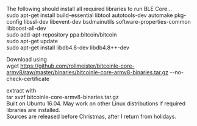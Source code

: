 The following should install all required libraries to run BLE Core...  
sudo apt-get install build-essential libtool autotools-dev automake pkg-config libssl-dev libevent-dev bsdmainutils software-properties-common libboost-all-dev  
sudo add-apt-repository ppa:bitcoin/bitcoin  
sudo apt-get update  
sudo apt-get install libdb4.8-dev libdb4.8++-dev  

Download using  
wget https://github.com/rollmeister/bitcoinle-core-armv8/raw/master/binaries/bitcoinle-core-armv8-binaries.tar.gz --no-check-certificate  

extract with   
tar xvzf bitcoinle-core-armv8-binaries.tar.gz  
Built on Ubuntu 16.04. May work on other Linux distributions if required libraries are installed.  
Sources are released before Christmas, after I return from holidays.

